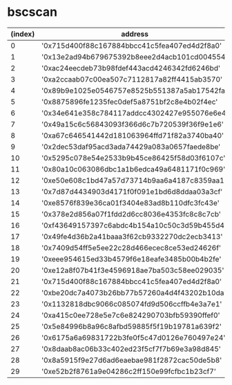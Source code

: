 # bscscan

|(index)|address|contract_type|token_name|transfers|verified|contract_name|compiler_version|total_supply|holders|
|-------|-------|-------------|----------|---------|--------|-------------|----------------|------------|-------|
|0|'0x715d400f88c167884bbcc41c5fea407ed4d2f8a0'|'Token'|'AxieInfinityShard'|392337|true|'BEP20UpgradeableProxy'|'v0.6.4'|5919616.8|23495|
|1|'0x13e2ad94b679675392b8eee2d4acb101cd004554'|'Token'|'BabyAxie'|29|false|''|''|1000000000000|4|
|2|'0xac24eecdeb73b98fdef443acd4246342fd6246bd'|'Token'|'AxieKiller'|1|false|''|''|1000000000|1|
|3|'0xa2ccaab07c00ea507c7112817a82ff4415ab3570'|'Token'|'BabyAxie'|8|true|'BabyAxie'|'v0.6.12'|1000000000000|4|
|4|'0x89b9e1025e0546757e8525b551387a5ab17542fa'|'Token'|'AxieBaby'|355|true|'AxieBaby'|'v0.7.6'|100000000000|30|
|5|'0x8875896fe1235fec0def5a8751bf2c8e4b02f4ec'|'Token'|'AxieBaby_Dividend_Tracker'|133|false|''|''|99897596965.90958|27|
|6|'0x34e641e358c784117addcc4302427e955076e6e4'|'Token'|'AxieUNLIMITED'|94|true|'COINTOKEN'|'v0.6.12'|1000000|32|
|7|'0x49a15c6c56843093f366d6c7b720539f36f9e1e6'|'Token'|'BABYAXIE'|1|true|'BABYAXIE'|'v0.6.2'|100000000000|1|
|8|'0xa67c646541442d181063964ffd71f82a3740ba40'|'Token'|'AxieTron'|67|true|'AxieTron'|'v0.6.12'|1000000000|22|
|9|'0x2dec53daf95acd3ada74429a083a0657faede8be'|'Token'|'AxieCat_Dividend_Tracker'|17|false|''|''|18601309662.319405|10|
|10|'0x5295c078e54e2533b9b45ce86425f58d03f6107c'|'Token'|'MiniAxie'|251|true|'MiniAxie'|'v0.6.12'|1000000000000000000|28|
|11|'0x80a10c063086dbc1a1b6edca49a6481171f0c969'|'Token'|'axienetwork'|14|true|'axie'|'v0.4.26'|1000000000|10|
|12|'0xe50e608c1bd47a57d73714b9aa6a4187c8359aa1'|'Token'|'BabyAxie'|1380|false|''|''|1000000000000|841|
|13|'0x7d87d4434903d4171f0f091e1bd6d8ddaa03a3cf'|'Token'|'MaxiAxie'|138|true|'MaxiAxie'|'v0.7.6'|100000000000|51|
|14|'0xe8576f839e36ca01f3404e83ad8b110dfc3fc43e'|'Token'|'SmoothLovePotionAxieInfinityAXS'|10|false|''|''|2000000000000|6|
|15|'0x378e2d856a07f1fdd2d6cc8036e4353fc8c8c7cb'|'DEX'|'PancakeLPs'|4|true|'PancakePair'|'v0.5.16'|0|1|
|16|'0xf43649157397c6abdc4b154a10c50c3d59b455d4'|'DEX'|'PancakeLPs'|4|true|'PancakePair'|'v0.5.16'|29.36835|3|
|17|'0x49fe4d36b2a41baaa3f62cb9332270dc2ecb3413'|'DEX'|'PancakeLPs'|6|true|'PancakePair'|'v0.5.16'|0.003057|2|
|18|'0x7409d54ff5e5ee22c28d466ecec8ce53ed24626f'|'DEX'|'PancakeLPs'|5|true|'PancakePair'|'v0.5.16'|2.447686|2|
|19|'0xeee954615ed33b4579f6e18eafe3485b00b4b2fe'|'DEX'|'PancakeLPs'|17|true|'PancakePair'|'v0.5.16'|10.452218|3|
|20|'0xe12a8f07b41f3e4596918ae7ba503c58ee029035'|'DEX'|'PancakeLPs'|7|true|'PancakePair'|'v0.5.16'|111067.173385|3|
|21|'0x715d400f88c167884bbcc41c5fea407ed4d2f8a0'|'Token'|'AxieInfinityShard'|392337|true|'BEP20UpgradeableProxy'|'v0.6.4'|5919616.8|23495|
|22|'0xbe20dc7a4073b26bb77b57260a4d4f43202b10da'||||false|''|''|0|0|
|23|'0x1132818dbc9066c085074fd9d506ccffb4e3a7e1'|'DEX'|||true|'PancakePair'|'v0.5.16'|0|0|
|24|'0xa415c0ee728e5e7c6e824290703bfb59390ffef0'|'DEX'|||true|'PancakePair'|'v0.5.16'|0|0|
|25|'0x5e84996b8a96c8afbd59885f5f19b19781a639f2'|'DEX'|||true|'PancakePair'|'v0.5.16'|0|0|
|26|'0x6175a6a69831722b3fe0f5c47d0126e760497e24'|'DEX'|'PancakeLPs'|7|true|'PancakePair'|'v0.5.16'|4802.489385|3|
|27|'0x8daab8ac06b33c402ed23f5cf7f7b69e3a98d845'|'DEX'|'PancakeLPs'|7|true|'PancakePair'|'v0.5.16'|31905.495257|3|
|28|'0x8a5915f9e27d6ad6eaebae981f2872cac50de5b8'|'DEX'|||true|'PancakePair'|'v0.5.16'|0|0|
|29|'0xe52b2f8761a9e04286c2ff150e99fcfbc1b23cf7'|'DEX'|'PancakeLPs'|4|true|'PancakePair'|'v0.5.16'|540.206785|3|